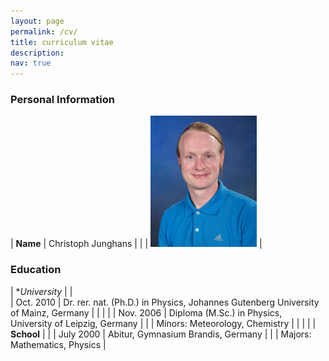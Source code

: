 ```yaml
---
layout: page
permalink: /cv/
title: curriculum vitae
description:
nav: true
---
```


### Personal Information ###

| **Name**               | Christoph Junghans |
|                        | ![Image of Christoph](../assets/img/junghans.jpg) |


### Education ###

| **University*          | | 	
| Oct. 2010              | Dr. rer. nat. (Ph.D.) in Physics, Johannes Gutenberg University of Mainz, Germany |
|                        | |
| Nov. 2006              | Diploma (M.Sc.) in Physics, University of Leipzig, Germany |
|                        | Minors: Meteorology, Chemistry |
|                        | |
| **School**             | |
| July 2000              | Abitur, Gymnasium Brandis, Germany |
|                        | Majors: Mathematics, Physics |
